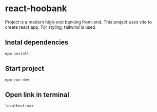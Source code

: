 # react-hoobank
Project is a modern high-end banking front-end. This project uses vite to create react app. For styling, tailwind is used.

## Instal dependencies
`npm install`

## Start project
`npm run dev` 

## Open link in terminal
`localhost:xxx`
